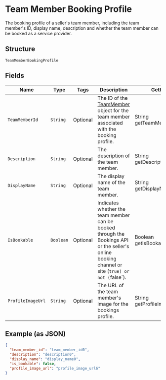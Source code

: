 
# Team Member Booking Profile

The booking profile of a seller's team member, including the team member's ID, display name, description and whether the team member can be booked as a service provider.

## Structure

`TeamMemberBookingProfile`

## Fields

| Name | Type | Tags | Description | Getter |
|  --- | --- | --- | --- | --- |
| `TeamMemberId` | `String` | Optional | The ID of the [TeamMember](/doc/models/team-member.md) object for the team member associated with the booking profile. | String getTeamMemberId() |
| `Description` | `String` | Optional | The description of the team member. | String getDescription() |
| `DisplayName` | `String` | Optional | The display name of the team member. | String getDisplayName() |
| `IsBookable` | `Boolean` | Optional | Indicates whether the team member can be booked through the Bookings API or the seller's online booking channel or site (`true) or not (`false`). | Boolean getIsBookable() |
| `ProfileImageUrl` | `String` | Optional | The URL of the team member's image for the bookings profile. | String getProfileImageUrl() |

## Example (as JSON)

```json
{
  "team_member_id": "team_member_id0",
  "description": "description0",
  "display_name": "display_name0",
  "is_bookable": false,
  "profile_image_url": "profile_image_url6"
}
```

